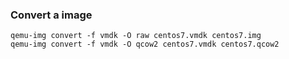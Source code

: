 ### Convert a image

```
qemu-img convert -f vmdk -O raw centos7.vmdk centos7.img
qemu-img convert -f vmdk -O qcow2 centos7.vmdk centos7.qcow2
```

